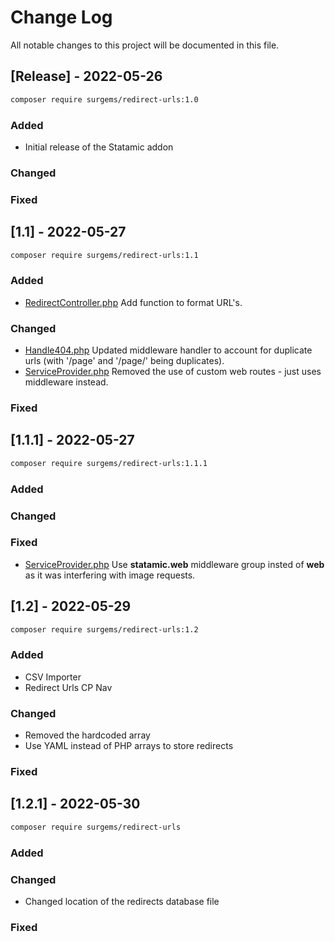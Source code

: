 # Change Log
All notable changes to this project will be documented in this file.
 
## [Release] - 2022-05-26

``` bash
composer require surgems/redirect-urls:1.0
```
 
### Added
- Initial release of the Statamic addon
 
### Changed
 
### Fixed

 
## [1.1] - 2022-05-27

``` bash
composer require surgems/redirect-urls:1.1
```
 
### Added

- [RedirectController.php](https://github.com/JacobTinston/StatamicRedirectUrls/blob/master/src/Controllers/RedirectController.php)
  Add function to format URL's.
 
### Changed
  
- [Handle404.php](https://github.com/JacobTinston/StatamicRedirectUrls/blob/master/src/Middleware/Handle404.php)
  Updated middleware handler to account for duplicate urls (with '/page' and '/page/' being duplicates).
- [ServiceProvider.php](https://github.com/JacobTinston/StatamicRedirectUrls/blob/master/src/ServiceProvider.php)
  Removed the use of custom web routes - just uses middleware instead.
 
### Fixed


## [1.1.1] - 2022-05-27

``` bash
composer require surgems/redirect-urls:1.1.1
```
 
### Added
 
### Changed
 
### Fixed

- [ServiceProvider.php](https://github.com/JacobTinston/StatamicRedirectUrls/blob/master/src/ServiceProvider.php)
  Use __statamic.web__ middleware group insted of __web__ as it was interfering with image requests.


## [1.2] - 2022-05-29

``` bash
composer require surgems/redirect-urls:1.2
```
 
### Added

- CSV Importer
- Redirect Urls CP Nav
 
### Changed

- Removed the hardcoded array
- Use YAML instead of PHP arrays to store redirects
 
### Fixed

## [1.2.1] - 2022-05-30

``` bash
composer require surgems/redirect-urls
```
 
### Added
 
### Changed

- Changed location of the redirects database file
 
### Fixed